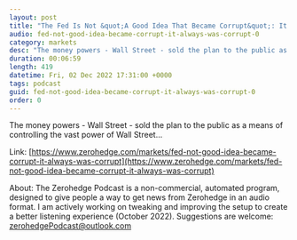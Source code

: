 ```yaml
---
layout: post
title: "The Fed Is Not &quot;A Good Idea That Became Corrupt&quot;: It Always Was Corrupt"
audio: fed-not-good-idea-became-corrupt-it-always-was-corrupt-0
category: markets
desc: "The money powers - Wall Street - sold the plan to the public as a means of controlling the vast power of Wall Street..."
duration: 00:06:59
length: 419
datetime: Fri, 02 Dec 2022 17:31:00 +0000
tags: podcast
guid: fed-not-good-idea-became-corrupt-it-always-was-corrupt-0
order: 0
---
```

The money powers - Wall Street - sold the plan to the public as a means of controlling the vast power of Wall Street...

Link: [https://www.zerohedge.com/markets/fed-not-good-idea-became-corrupt-it-always-was-corrupt](https://www.zerohedge.com/markets/fed-not-good-idea-became-corrupt-it-always-was-corrupt)

About: The Zerohedge Podcast is a non-commercial, automated program, designed to give people a way to get news from Zerohedge in an audio format.  I am actively working on tweaking and improving the setup to create a better listening experience (October 2022).  Suggestions are welcome: [zerohedgePodcast@outlook.com](mailto:zerohedgePodcast@outlook.com)